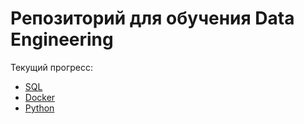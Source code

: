 # Репозиторий для обучения Data Engineering

Текущий прогресс:

- [SQL](./SQL/Progress.md)
- [Docker](./Docker/Progress.md)
- [Python](./Python/Progress.md)